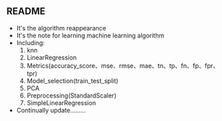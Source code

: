 ﻿## README

- It's the algorithm reappearance
- It's the note for learning machine learning algorithm
- Including:
   1. knn
   2. LinearRegression
   3. Metrics(accuracy_score、mse、rmse、mae、tn、tp、fn、fp、fpr、tpr)
   4. Model_selection(train_test_split)
   5. PCA
   6. Preprocessing(StandardScaler)
   7. SimpleLinearRegression
- Continually update.........
